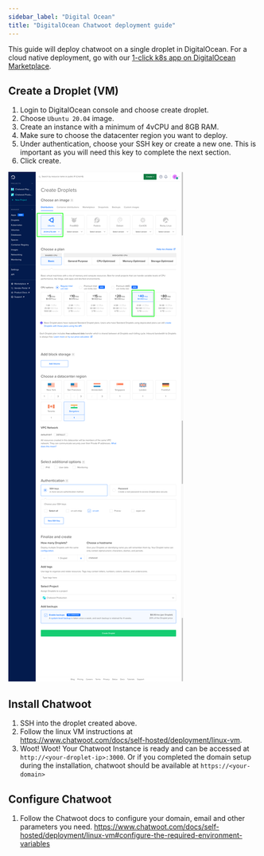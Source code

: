 ```yaml
---
sidebar_label: "Digital Ocean"
title: "DigitalOcean Chatwoot deployment guide"
---
```


This guide will deploy chatwoot on a single droplet in DigitalOcean. For a cloud native deployment, go with
our [1-click k8s app on DigitalOcean Marketplace](https://marketplace.digitalocean.com/apps/chatwoot).

## Create a Droplet (VM)

1. Login to DigitalOcean console and choose create droplet.
2. Choose `Ubuntu 20.04` image.
2. Create an instance with a minimum of 4vCPU and 8GB RAM.
3. Make sure to choose the datacenter region you want to deploy.
4. Under authentication, choose your SSH key or create a new one. This is important as you will need
   this key to complete the next section.
5. Click create.


![do-create-droplet](./images/do.png)

## Install Chatwoot

1. SSH into the droplet created above.
2. Follow the linux VM instructions at https://www.chatwoot.com/docs/self-hosted/deployment/linux-vm.
3. Woot! Woot! Your Chatwoot Instance is ready and can be accessed at `http://<your-droplet-ip>:3000`.  Or if you completed the domain setup during the installation, chatwoot should be available at `https://<your-domain>`


## Configure Chatwoot

1. Follow the Chatwoot docs to configure your domain, email and other parameters you need.
https://www.chatwoot.com/docs/self-hosted/deployment/linux-vm#configure-the-required-environment-variables

